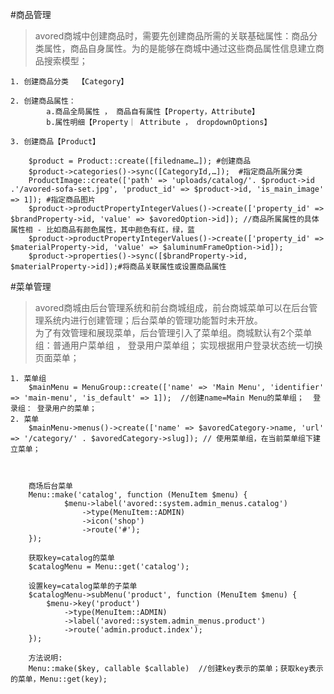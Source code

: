 #商品管理
>avored商城中创建商品时，需要先创建商品所需的关联基础属性：商品分类属性，商品自身属性。为的是能够在商城中通过这些商品属性信息建立商品搜索模型；

	1. 创建商品分类  【Category】
	
	2. 创建商品属性： 
			a.商品全局属性 ， 商品自有属性【Property，Attribute】 
			b.属性明细【Property｜ Attribute ， dropdownOptions】
	
	3. 创建商品【Product】
	
		$product = Product::create([filedname…]); #创建商品
		$product->categories()->sync([CategoryId,…]);  #指定商品所属分类
		ProductImage::create(['path' => 'uploads/catalog/'. $product->id .'/avored-sofa-set.jpg', 'product_id' => $product->id, 'is_main_image' => 1]); #指定商品图片
		$product->productPropertyIntegerValues()->create(['property_id' => $brandProperty->id, 'value' => $avoredOption->id]); //商品所属属性的具体属性相 - 比如商品有颜色属性，其中颜色有红，绿，蓝
		$product->productPropertyIntegerValues()->create(['property_id' => $materialProperty->id, 'value' => $aluminumFrameOption->id]); 
		$product->properties()->sync([$brandProperty->id, $materialProperty->id]);#将商品关联属性或设置商品属性
	

#菜单管理
>avored商城由后台管理系统和前台商城组成，前台商城菜单可以在后台管理系统内进行创建管理；后台菜单的管理功能暂时未开放。  
>为了有效管理和展现菜单，后台管理引入了菜单组。商城默认有2个菜单组：普通用户菜单组 ， 登录用户菜单组； 实现根据用户登录状态统一切换页面菜单； 

    1. 菜单组
		$mainMenu = MenuGroup::create(['name' => 'Main Menu', 'identifier' => 'main-menu', 'is_default' => 1]);  //创建name=Main Menu的菜单组；  登录组： 登录用户的菜单；
    2. 菜单
		$mainMenu->menus()->create(['name' => $avoredCategory->name, 'url' => '/category/' . $avoredCategory->slug]); // 使用菜单组，在当前菜单组下建立菜单；



		商场后台菜单
		Menu::make('catalog', function (MenuItem $menu) {
		        $menu->label('avored::system.admin_menus.catalog')
		            ->type(MenuItem::ADMIN)
		            ->icon('shop')
		            ->route('#');
		});

		获取key=catalog的菜单
        $catalogMenu = Menu::get('catalog');

        设置key=catalog菜单的子菜单
        $catalogMenu->subMenu('product', function (MenuItem $menu) {
            $menu->key('product')
                ->type(MenuItem::ADMIN)
                ->label('avored::system.admin_menus.product')
                ->route('admin.product.index');
        });
        
		方法说明:
		Menu::make($key, callable $callable)  //创建key表示的菜单；获取key表示的菜单，Menu::get(key);
